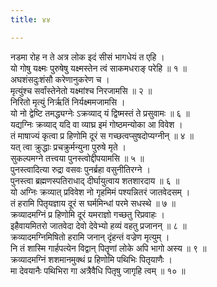 ```yaml
---
title: ४४

---
```

नडमा रोह न ते अत्र लोक इदं सीसं भागधेयं त एहि ।  
यो गोषु यक्ष्मः पुरुषेषु यक्ष्मस्तेन त्वं साकमधराङ् परेहि ॥ १ ॥  
अघशंसदुःशंसौ करेणानुकरेण च ।  
मृत्युंश्च सर्वांस्तेनेतो यक्ष्मांश्च निरजामसि ॥ २ ॥  
निरितो मृत्युं निर्ऋतिं निर्यक्ष्ममजामसि ।  
यो नो द्वेष्टि तमद्ध्यग्नेः ऽक्रव्याद् यं द्विष्मस्तं ते प्रसुवामः ॥ ६ ॥  
यद्यग्निः क्रव्याद् यदि वा व्याघ्र इमं गोष्ठमन्योका आ विवेश ।  
तं माषाज्यं कृत्वा प्र हिणोमि दूरं स गच्छत्वप्सुषदोप्यग्नीन् ॥ ४ ॥  
यत् त्वा क्रुद्धाः प्रचक्रुर्मन्युना पुरुषे मृते ।  
सुकल्पमग्ने तत्त्वया पुनस्त्वोद्दीपयामसि ॥ ५ ॥  
पुनस्त्वादित्या रुद्रा वसवः पुनर्ब्रहा वसुनीतिरग्ने ।  
पुनस्त्वा ब्रह्मणस्पतिराधाद् दीर्घायुत्वाय शतशारदाय ॥ ६ ॥  
यो अग्निः क्रव्यात् प्रविवेश नो गृहमिमं पश्यन्नितरं जातवेदसम् ।  
तं हरामि पितृयज्ञाय दूरं स घर्ममिन्धां परमे सधस्थे ॥ ७ ॥  
क्रव्यादमग्निं प्र हिणोमि दूरं यमराज्ञो गच्छतु रिप्रवाहः ।  
इहैवायमितरो जातवेदा देवो देवेभ्यो हव्यं वहतु प्रजानन् ॥ ८ ॥  
क्रव्यादमग्निमिषितो हरामि जनान् दृंहन्तं वज्रेण मृत्युम् ।  
नि तं शास्मि गार्हपत्येन विद्वान् पितॄणां लोके अपि भागो अस्य ॥ ९ ॥  
क्रव्यादमग्निं शशमानमुक्थं प्र हिणोमि पथिभिः पितृयाणैः ।  
मा देवयानैः पथिभिरा गा अत्रैवैधि पितृषु जागृहि त्वम् ॥ १० ॥  